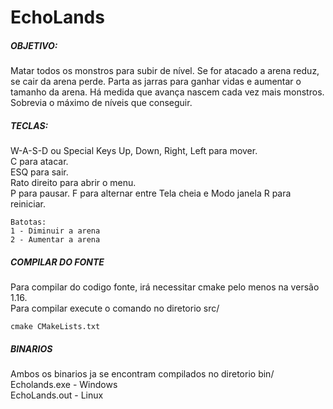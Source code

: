 <h1>EchoLands</h1>

<h5>OBJETIVO: </h5>
Matar todos os monstros para subir de nível. Se for atacado a arena reduz, se cair da arena perde. Parta as jarras para
ganhar vidas e aumentar o tamanho da arena. Há medida que avança nascem cada vez mais monstros. Sobrevia o máximo de
níveis que conseguir.

<h5>TECLAS:</h5>
W-A-S-D ou Special Keys Up, Down, Right, Left para mover.<br> C para atacar.<br> ESQ para sair.<br> Rato direito para abrir o menu.<br>
P para pausar. F para alternar entre Tela cheia e Modo janela R para reiniciar.

	Batotas:	
	1 - Diminuir a arena
	2 - Aumentar a arena

<h5>COMPILAR DO FONTE</h5>

Para compilar do codigo fonte, irá necessitar cmake pelo menos na versão 1.16.
<br>Para compilar execute o comando no diretorio src/

    cmake CMakeLists.txt

<h5>BINARIOS</h5>

Ambos os binarios ja se encontram compilados no diretorio bin/
Echolands.exe - Windows<br>
EchoLands.out - Linux
